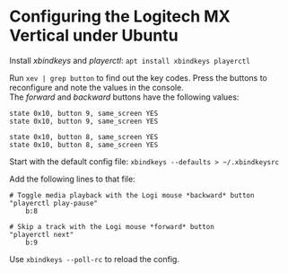 # Configuring the Logitech MX Vertical under Ubuntu

Install *xbindkeys* and *playerctl*: `apt install xbindkeys playerctl`

Run `xev | grep button` to find out the key codes. Press the buttons to reconfigure and note the values in the console.  
The *forward* and *backward* buttons have the following values:

```
state 0x10, button 9, same_screen YES
state 0x10, button 9, same_screen YES

state 0x10, button 8, same_screen YES
state 0x10, button 8, same_screen YES
```

Start with the default config file: `xbindkeys --defaults > ~/.xbindkeysrc`

Add the following lines to that file:

```
# Toggle media playback with the Logi mouse *backward* button
"playerctl play-pause"
    b:8

# Skip a track with the Logi mouse *forward* button
"playerctl next"
    b:9
```


Use `xbindkeys --poll-rc` to reload the config.
